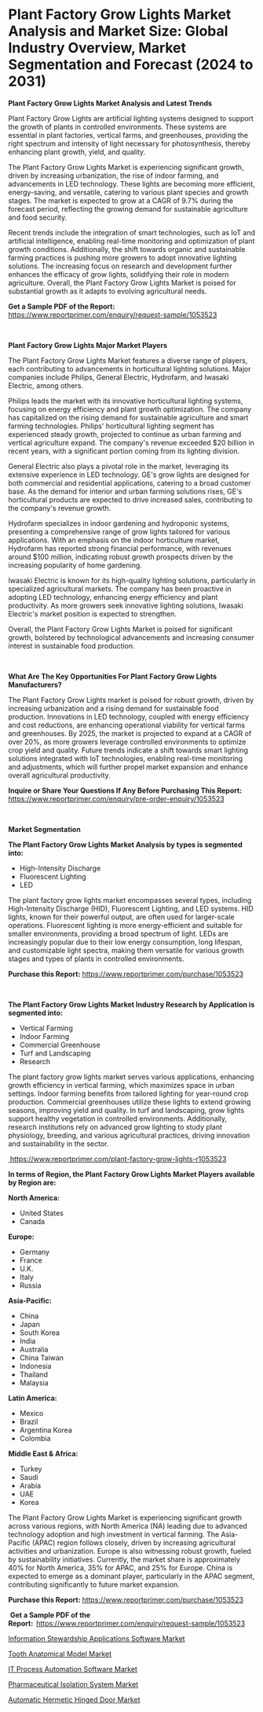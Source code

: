 <p><h1>Plant Factory Grow Lights Market Analysis and Market Size: Global Industry Overview, Market Segmentation and Forecast (2024 to 2031)</h1></p><p><strong>Plant Factory Grow Lights Market Analysis and Latest Trends</strong></p>
<p><p>Plant Factory Grow Lights are artificial lighting systems designed to support the growth of plants in controlled environments. These systems are essential in plant factories, vertical farms, and greenhouses, providing the right spectrum and intensity of light necessary for photosynthesis, thereby enhancing plant growth, yield, and quality.</p><p>The Plant Factory Grow Lights Market is experiencing significant growth, driven by increasing urbanization, the rise of indoor farming, and advancements in LED technology. These lights are becoming more efficient, energy-saving, and versatile, catering to various plant species and growth stages. The market is expected to grow at a CAGR of 9.7% during the forecast period, reflecting the growing demand for sustainable agriculture and food security.</p><p>Recent trends include the integration of smart technologies, such as IoT and artificial intelligence, enabling real-time monitoring and optimization of plant growth conditions. Additionally, the shift towards organic and sustainable farming practices is pushing more growers to adopt innovative lighting solutions. The increasing focus on research and development further enhances the efficacy of grow lights, solidifying their role in modern agriculture. Overall, the Plant Factory Grow Lights Market is poised for substantial growth as it adapts to evolving agricultural needs.</p></p>
<p><strong>Get a Sample PDF of the Report:&nbsp;</strong> <a href="https://www.reportprimer.com/enquiry/request-sample/1053523">https://www.reportprimer.com/enquiry/request-sample/1053523</a></p>
<p>&nbsp;</p>
<p><strong>Plant Factory Grow Lights Major Market Players</strong></p>
<p><p>The Plant Factory Grow Lights Market features a diverse range of players, each contributing to advancements in horticultural lighting solutions. Major companies include Philips, General Electric, Hydrofarm, and Iwasaki Electric, among others.</p><p>Philips leads the market with its innovative horticultural lighting systems, focusing on energy efficiency and plant growth optimization. The company has capitalized on the rising demand for sustainable agriculture and smart farming technologies. Philips' horticultural lighting segment has experienced steady growth, projected to continue as urban farming and vertical agriculture expand. The company's revenue exceeded $20 billion in recent years, with a significant portion coming from its lighting division.</p><p>General Electric also plays a pivotal role in the market, leveraging its extensive experience in LED technology. GE's grow lights are designed for both commercial and residential applications, catering to a broad customer base. As the demand for interior and urban farming solutions rises, GE's horticultural products are expected to drive increased sales, contributing to the company's revenue growth.</p><p>Hydrofarm specializes in indoor gardening and hydroponic systems, presenting a comprehensive range of grow lights tailored for various applications. With an emphasis on the indoor horticulture market, Hydrofarm has reported strong financial performance, with revenues around $100 million, indicating robust growth prospects driven by the increasing popularity of home gardening.</p><p>Iwasaki Electric is known for its high-quality lighting solutions, particularly in specialized agricultural markets. The company has been proactive in adopting LED technology, enhancing energy efficiency and plant productivity. As more growers seek innovative lighting solutions, Iwasaki Electric's market position is expected to strengthen.</p><p>Overall, the Plant Factory Grow Lights Market is poised for significant growth, bolstered by technological advancements and increasing consumer interest in sustainable food production.</p></p>
<p>&nbsp;</p>
<p><strong>What Are The Key Opportunities For Plant Factory Grow Lights Manufacturers?</strong></p>
<p><p>The Plant Factory Grow Lights market is poised for robust growth, driven by increasing urbanization and a rising demand for sustainable food production. Innovations in LED technology, coupled with energy efficiency and cost reductions, are enhancing operational viability for vertical farms and greenhouses. By 2025, the market is projected to expand at a CAGR of over 20%, as more growers leverage controlled environments to optimize crop yield and quality. Future trends indicate a shift towards smart lighting solutions integrated with IoT technologies, enabling real-time monitoring and adjustments, which will further propel market expansion and enhance overall agricultural productivity.</p></p>
<p><strong>Inquire or Share Your Questions If Any Before Purchasing This Report:</strong> <a href="https://www.reportprimer.com/enquiry/pre-order-enquiry/1053523">https://www.reportprimer.com/enquiry/pre-order-enquiry/1053523</a></p>
<p>&nbsp;</p>
<p><strong>Market Segmentation</strong></p>
<p><strong>The Plant Factory Grow Lights Market Analysis by types is segmented into:</strong></p>
<p><ul><li>High-Intensity Discharge</li><li>Fluorescent Lighting</li><li>LED</li></ul></p>
<p><p>The plant factory grow lights market encompasses several types, including High-Intensity Discharge (HID), Fluorescent Lighting, and LED systems. HID lights, known for their powerful output, are often used for larger-scale operations. Fluorescent lighting is more energy-efficient and suitable for smaller environments, providing a broad spectrum of light. LEDs are increasingly popular due to their low energy consumption, long lifespan, and customizable light spectra, making them versatile for various growth stages and types of plants in controlled environments.</p></p>
<p><strong>Purchase this Report:&nbsp;</strong><a href="https://www.reportprimer.com/purchase/1053523">https://www.reportprimer.com/purchase/1053523</a></p>
<p>&nbsp;</p>
<p><strong>The Plant Factory Grow Lights Market Industry Research by Application is segmented into:</strong></p>
<p><ul><li>Vertical Farming</li><li>Indoor Farming</li><li>Commercial Greenhouse</li><li>Turf and Landscaping</li><li>Research</li></ul></p>
<p><p>The plant factory grow lights market serves various applications, enhancing growth efficiency in vertical farming, which maximizes space in urban settings. Indoor farming benefits from tailored lighting for year-round crop production. Commercial greenhouses utilize these lights to extend growing seasons, improving yield and quality. In turf and landscaping, grow lights support healthy vegetation in controlled environments. Additionally, research institutions rely on advanced grow lighting to study plant physiology, breeding, and various agricultural practices, driving innovation and sustainability in the sector.</p></p>
<p><a href="https://www.reportprimer.com/plant-factory-grow-lights-r1053523">&nbsp;https://www.reportprimer.com/plant-factory-grow-lights-r1053523</a></p>
<p><strong>In terms of Region, the Plant Factory Grow Lights Market Players available by Region are:</strong></p>
<p>
    <p> <strong> North America: </strong>
        <ul>
            <li>United States</li>
            <li>Canada</li>
        </ul>
        </p> 
    <p> <strong> Europe: </strong>
        <ul>
            <li>Germany</li>
            <li>France</li>
            <li>U.K.</li>
            <li>Italy</li>
            <li>Russia</li>
        </ul>
        </p> 
    <p> <strong> Asia-Pacific: </strong>
        <ul>
            <li>China</li>
            <li>Japan</li>
            <li>South Korea</li>
            <li>India</li>
            <li>Australia</li>
            <li>China Taiwan</li>
            <li>Indonesia</li>
            <li>Thailand</li>
            <li>Malaysia</li>
        </ul>
        </p> 
    <p> <strong> Latin America: </strong>
        <ul>
            <li>Mexico</li>
            <li>Brazil</li>
            <li>Argentina Korea</li>
            <li>Colombia</li>
        </ul>
        </p> 
    <p> <strong> Middle East & Africa: </strong>
        <ul>
            <li>Turkey</li>
            <li>Saudi</li>
            <li>Arabia</li>
            <li>UAE</li>
            <li>Korea</li>
        </ul>
    </p>
    </p>
<p><p>The Plant Factory Grow Lights Market is experiencing significant growth across various regions, with North America (NA) leading due to advanced technology adoption and high investment in vertical farming. The Asia-Pacific (APAC) region follows closely, driven by increasing agricultural activities and urbanization. Europe is also witnessing robust growth, fueled by sustainability initiatives. Currently, the market share is approximately 40% for North America, 35% for APAC, and 25% for Europe. China is expected to emerge as a dominant player, particularly in the APAC segment, contributing significantly to future market expansion.</p></p>
<p><strong>Purchase this Report: </strong><a href="https://www.reportprimer.com/purchase/1053523">https://www.reportprimer.com/purchase/1053523</a></p>
<p>&nbsp;<strong>Get a Sample PDF of the Report:&nbsp;&nbsp;</strong><a href="https://www.reportprimer.com/enquiry/request-sample/1053523">https://www.reportprimer.com/enquiry/request-sample/1053523</a></p>
<p><strong></strong></p>
<p><p><a href="https://www.linkedin.com/pulse/global-information-stewardship-applications-software-market-xc8fc">Information Stewardship Applications Software Market</a></p><p><a href="https://medium.com/@napppffr55/tooth-anatomical-model-market-growth-outlook-from-2024-to-2031-and-it-is-projecting-at-14-1-273753fe9915?postPublishedType=repub">Tooth Anatomical Model Market</a></p><p><a href="https://www.linkedin.com/pulse/analyzing-key-drivers-process-automation-software-market-dfjgc">IT Process Automation Software Market</a></p><p><a href="https://issuu.com/reportprime-2/docs/pharmaceutical-isolation-system-mar_d19640a7c3ac49">Pharmaceutical Isolation System Market</a></p><p><a href="https://issuu.com/reportprime-2/docs/automatic-hermetic-hinged-door-mark_a4cb0f01de6622">Automatic Hermetic Hinged Door Market</a></p></p>